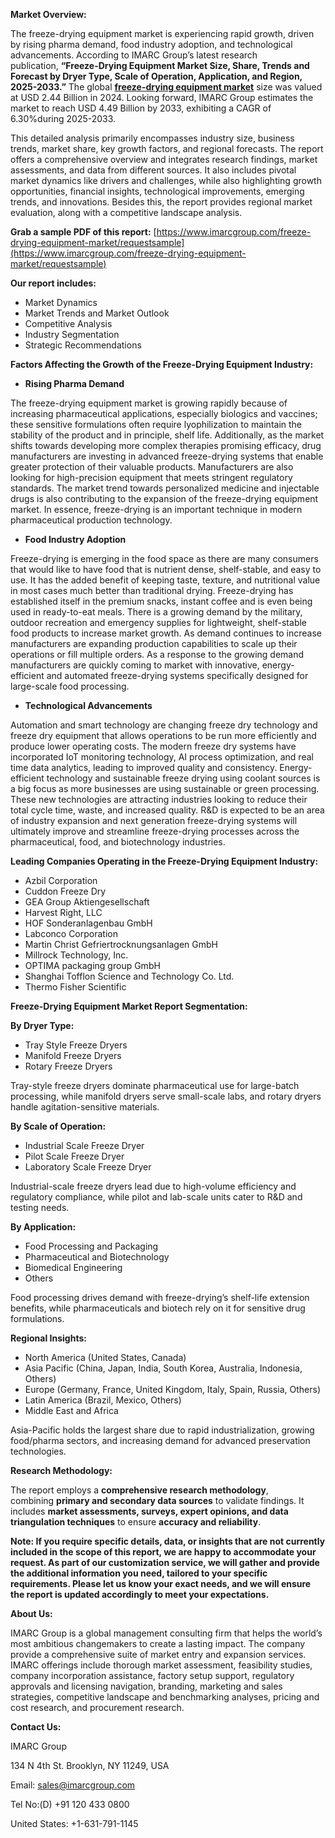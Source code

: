 **Market Overview:**

The freeze-drying equipment market is experiencing rapid growth, driven by rising pharma demand, food industry adoption, and technological advancements. According to IMARC Group’s latest research publication, **“Freeze-Drying Equipment Market Size, Share, Trends and Forecast by Dryer Type, Scale of Operation, Application, and Region, 2025-2033.”** The global **[freeze-drying equipment market](https://www.imarcgroup.com/freeze-drying-equipment-market)** size was valued at USD 2.44 Billion in 2024. Looking forward, IMARC Group estimates the market to reach USD 4.49 Billion by 2033, exhibiting a CAGR of 6.30%during 2025-2033.

This detailed analysis primarily encompasses industry size, business trends, market share, key growth factors, and regional forecasts. The report offers a comprehensive overview and integrates research findings, market assessments, and data from different sources. It also includes pivotal market dynamics like drivers and challenges, while also highlighting growth opportunities, financial insights, technological improvements, emerging trends, and innovations. Besides this, the report provides regional market evaluation, along with a competitive landscape analysis.

**Grab a sample PDF of this report:** [https://www.imarcgroup.com/freeze-drying-equipment-market/requestsample](https://www.imarcgroup.com/freeze-drying-equipment-market/requestsample)

**Our report includes:**

*   Market Dynamics
*   Market Trends and Market Outlook
*   Competitive Analysis
*   Industry Segmentation
*   Strategic Recommendations

**Factors Affecting the Growth of the Freeze-Drying Equipment Industry:**

*   **Rising Pharma Demand**

The freeze-drying equipment market is growing rapidly because of increasing pharmaceutical applications, especially biologics and vaccines; these sensitive formulations often require lyophilization to maintain the stability of the product and in principle, shelf life. Additionally, as the market shifts towards developing more complex therapies promising efficacy, drug manufacturers are investing in advanced freeze-drying systems that enable greater protection of their valuable products. Manufacturers are also looking for high-precision equipment that meets stringent regulatory standards. The market trend towards personalized medicine and injectable drugs is also contributing to the expansion of the freeze-drying equipment market. In essence, freeze-drying is an important technique in modern pharmaceutical production technology.

*   **Food Industry Adoption**

Freeze-drying is emerging in the food space as there are many consumers that would like to have food that is nutrient dense, shelf-stable, and easy to use. It has the added benefit of keeping taste, texture, and nutritional value in most cases much better than traditional drying. Freeze-drying has established itself in the premium snacks, instant coffee and is even being used in ready-to-eat meals. There is a growing demand by the military, outdoor recreation and emergency supplies for lightweight, shelf-stable food products to increase market growth. As demand continues to increase manufacturers are expanding production capabilities to scale up their operations or fill multiple orders. As a response to the growing demand manufacturers are quickly coming to market with innovative, energy-efficient and automated freeze-drying systems specifically designed for large-scale food processing.

*   **Technological Advancements**

Automation and smart technology are changing freeze dry technology and freeze dry equipment that allows operations to be run more efficiently and produce lower operating costs. The modern freeze dry systems have incorporated IoT monitoring technology, AI process optimization, and real time data analytics, leading to improved quality and consistency. Energy-efficient technology and sustainable freeze drying using coolant sources is a big focus as more businesses are using sustainable or green processing. These new technologies are attracting industries looking to reduce their total cycle time, waste, and increased quality. R&D is expected to be an area of industry expansion and next generation freeze-drying systems will ultimately improve and streamline freeze-drying processes across the pharmaceutical, food, and biotechnology industries.

**Leading Companies Operating in the Freeze-Drying Equipment Industry:**

*   Azbil Corporation
*   Cuddon Freeze Dry
*   GEA Group Aktiengesellschaft
*   Harvest Right, LLC
*   HOF Sonderanlagenbau GmbH
*   Labconco Corporation
*   Martin Christ Gefriertrocknungsanlagen GmbH
*   Millrock Technology, Inc.
*   OPTIMA packaging group GmbH
*   Shanghai Tofflon Science and Technology Co. Ltd.
*   Thermo Fisher Scientific

**Freeze-Drying Equipment Market Report Segmentation:**

**By Dryer Type:**
  
*   Tray Style Freeze Dryers
*   Manifold Freeze Dryers
*   Rotary Freeze Dryers

Tray-style freeze dryers dominate pharmaceutical use for large-batch processing, while manifold dryers serve small-scale labs, and rotary dryers handle agitation-sensitive materials.

**By Scale of Operation:**

*   Industrial Scale Freeze Dryer
*   Pilot Scale Freeze Dryer
*   Laboratory Scale Freeze Dryer

Industrial-scale freeze dryers lead due to high-volume efficiency and regulatory compliance, while pilot and lab-scale units cater to R&D and testing needs.

**By Application:**

*   Food Processing and Packaging
*   Pharmaceutical and Biotechnology
*   Biomedical Engineering
*   Others

Food processing drives demand with freeze-drying’s shelf-life extension benefits, while pharmaceuticals and biotech rely on it for sensitive drug formulations.

**Regional Insights:**

*   North America (United States, Canada)
*   Asia Pacific (China, Japan, India, South Korea, Australia, Indonesia, Others)
*   Europe (Germany, France, United Kingdom, Italy, Spain, Russia, Others)
*   Latin America (Brazil, Mexico, Others)
*   Middle East and Africa

Asia-Pacific holds the largest share due to rapid industrialization, growing food/pharma sectors, and increasing demand for advanced preservation technologies.

**Research Methodology:**

The report employs a **comprehensive research methodology**, combining **primary and secondary data sources** to validate findings. It includes **market assessments, surveys, expert opinions, and data triangulation techniques** to ensure **accuracy and reliability**.

**Note: If you require specific details, data, or insights that are not currently included in the scope of this report, we are happy to accommodate your request. As part of our customization service, we will gather and provide the additional information you need, tailored to your specific requirements. Please let us know your exact needs, and we will ensure the report is updated accordingly to meet your expectations.**

**About Us:**

IMARC Group is a global management consulting firm that helps the world’s most ambitious changemakers to create a lasting impact. The company provide a comprehensive suite of market entry and expansion services. IMARC offerings include thorough market assessment, feasibility studies, company incorporation assistance, factory setup support, regulatory approvals and licensing navigation, branding, marketing and sales strategies, competitive landscape and benchmarking analyses, pricing and cost research, and procurement research.

**Contact Us:**

IMARC Group

134 N 4th St. Brooklyn, NY 11249, USA

Email: [sales@imarcgroup.com](mailto:sales@imarcgroup.com)

Tel No:(D) +91 120 433 0800

United States: +1-631-791-1145
